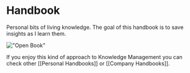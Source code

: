 # Handbook

Personal bits of living knowledge. The goal of this handbook is to save insights as I learn them.

!["Open Book"](https://images.unsplash.com/photo-1483546363825-7ebf25fb7513?ixlib=rb-0.3.5&ixid=eyJhcHBfaWQiOjEyMDd9&s=34f06173fc9d9c014d643c39fb7bfa13&auto=format&fit=crop&w=1350&q=80)

If you enjoy this kind of approach to Knowledge Management you can check other [[Personal Handbooks]] or [[Company Handbooks]].
